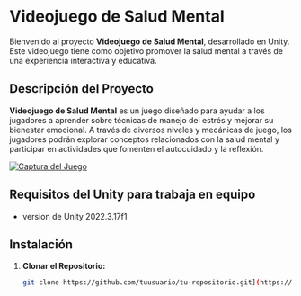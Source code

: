 # Videojuego de Salud Mental

Bienvenido al proyecto **Videojuego de Salud Mental**, desarrollado en Unity. Este videojuego tiene como objetivo promover la salud mental a través de una experiencia interactiva y educativa.

## Descripción del Proyecto

**Videojuego de Salud Mental** es un juego diseñado para ayudar a los jugadores a aprender sobre técnicas de manejo del estrés y mejorar su bienestar emocional. A través de diversos niveles y mecánicas de juego, los jugadores podrán explorar conceptos relacionados con la salud mental y participar en actividades que fomenten el autocuidado y la reflexión.

[![Captura del Juego](ruta/a/tu/imagen.png)](https://img.itch.zone/aW1hZ2UyL2phbS8zODc3MDgvMTU4MjgxNDAucG5n/original/QXZrs9.png)

## Requisitos del Unity para trabaja en equipo
- version de Unity 2022.3.17f1


## Instalación

1. **Clonar el Repositorio:**
   ```bash
   git clone https://github.com/tuusuario/tu-repositorio.git](https://github.com/fabianlopezar/mental_health.git
